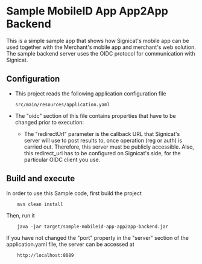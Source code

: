 Sample MobileID App App2App Backend
=====================================

This is a simple sample app that shows how Signicat's mobile app can be used together with the Merchant's mobile app and merchant's web solution.
The sample backend server uses the OIDC protocol for communication with Signicat.


Configuration
----------------------------------
-   This project reads the following application configuration file

        src/main/resources/application.yaml

-   The "oidc" section of this file contains properties that have to be changed prior to execution:
	-   The "redirectUrl" parameter is the callback URL that Signicat's server will use to post results to, once operation (reg or auth) is carried out. 
	    Therefore, this server must be publicly accessible.
	    Also, this redirect_uri has to be configured on Signicat's side, for the particular OIDC client you use.
         

Build and execute
----------------------------------
In order to use this Sample code, first build the project

        mvn clean install

Then, run it
    
        java -jar target/sample-mobileid-app-app2app-backend.jar
        
If you have not changed the "port" property in the "server" section of the application.yaml file, the server can be accessed at 

        http://localhost:8089


